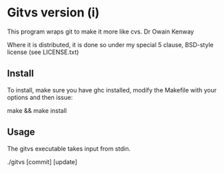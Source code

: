 Gitvs version (i)
=================

This program wraps git to make it more like cvs.
Dr Owain Kenway

Where it is distributed, it is done so under my special 5 clause,
BSD-style license (see LICENSE.txt)

Install
-------

To install, make sure you have ghc installed, modify the Makefile with
your options and then issue:

make && make install

Usage
-----

The gitvs executable takes input from stdin.

./gitvs [commit] [update]
